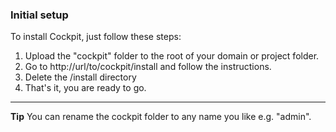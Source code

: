 ### Initial setup


To install Cockpit, just follow these steps:

1. Upload the "cockpit" folder to the root of your domain or project folder.
2. Go to http://url/to/cockpit/install and follow the instructions.
3. Delete the /install directory
4. That's it, you are ready to go.

---

<div class="uk-alert">
    <strong><i class="uk-icon-lightbulb"></i> Tip</strong> You can rename the cockpit folder to any name you like e.g. &quot;admin&quot;.
</div>
